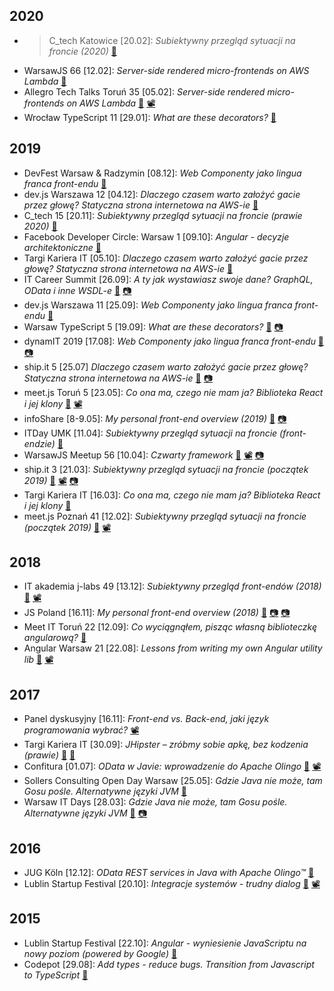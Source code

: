## 2020
* > C_tech Katowice [20.02]: _Subiektywny przegląd sytuacji na froncie (2020)_ [🔗](https://mat3e.github.io/talks/fe-overview/c_tech_kato.html)
* WarsawJS 66 [12.02]: _Server-side rendered micro-frontends on AWS Lambda_ [🔗](https://mat3e.github.io/talks/micro-frontends/WarsawJS)
* Allegro Tech Talks Toruń 35 [05.02]: _Server-side rendered micro-frontends on AWS Lambda_ [🔗](https://mat3e.github.io/talks/micro-frontends/att) [📽️](https://www.facebook.com/allegro.tech/videos/2885440594847210/)
* Wrocław TypeScript 11 [29.01]: _What are these decorators?_ [🔗](https://mat3e.github.io/talks/decorators/wroc-ts.html)

## 2019
* DevFest Warsaw & Radzymin [08.12]: _Web Componenty jako lingua franca front-endu_ [🔗](https://mat3e.github.io/talks/components/devfest.html)
* dev.js Warszawa 12 [04.12]: _Dlaczego czasem warto założyć gacie przez głowę? Statyczna strona internetowa na AWS-ie_ [🔗](https://mat3e.github.io/talks/aws-www/devjs.html)
* C_tech 15 [20.11]: _Subiektywny przegląd sytuacji na froncie (prawie 2020)_ [🔗](https://mat3e.github.io/talks/fe-overview/c_tech.html)
* Facebook Developer Circle: Warsaw 1 [09.10]: _Angular - decyzje architektoniczne_ [🔗](https://mat3e.github.io/talks/angular-arch/fb-dev.html#/)
* Targi Kariera IT [05.10]: _Dlaczego czasem warto założyć gacie przez głowę? Statyczna strona internetowa na AWS-ie_ [🔗](https://mat3e.github.io/talks/aws-www/targikarierait.html)
* IT Career Summit [26.09]: _A ty jak wystawiasz swoje dane? GraphQL, OData i inne WSDL-e_ [🔗](https://docs.google.com/presentation/d/e/2PACX-1vSim_SCcRoyFH7_dnLrWu5Xl-4kZiUfr5HDs6w9Vlz7BLW9dHvL9-htcSlH507-NVWQI2SkaSemne6z/pub?start=true&loop=false&delayms=3000) [📷](https://itcareersummit.pl/wawa/wp-content/uploads/2019/10/IT-Future_2019_mm_039.jpg)
* dev.js Warszawa 11 [25.09]: _Web Componenty jako lingua franca front-endu_ [🔗](https://mat3e.github.io/talks/components/devjs#/)
* Warsaw TypeScript 5 [19.09]: _What are these decorators?_ [🔗](https://mat3e.github.io/talks/decorators/wts) [📷](https://secure.meetupstatic.com/photos/event/c/e/c/a/highres_485152938.jpeg)
* dynamIT 2019 [17.08]: _Web Componenty jako lingua franca front-endu_ [🔗](https://mat3e.github.io/talks/components/dynamit#/) [📷](https://www.facebook.com/dynamIT.pro/photos/a.909091252852565/909091802852510/)
* ship.it 5 [25.07] _Dlaczego czasem warto założyć gacie przez głowę? Statyczna strona internetowa na AWS-ie_ [🔗](https://mat3e.github.io/talks/aws-www/ship-it#/) [📷](https://www.facebook.com/ship.it.meetup/photos/a.2301773083485463/2301773213485450/?type=3)
* meet.js Toruń 5 [23.05]: _Co ona ma, czego nie mam ja? Biblioteka React i jej klony_ [🔗](https://mat3e.github.io/talks/react-clones/meetjs.html) [📽️](https://youtu.be/l75vRjETr1s)
* infoShare [8-9.05]: _My personal front-end overview (2019)_ [🔗](https://mat3e.github.io/talks/fe-overview/infoShare.html) [📷](https://www.facebook.com/infoshareacademy/photos/pob.1842715748/1234046890093368/?type=3&theater)
* ITDay UMK [11.04]: _Subiektywny przegląd sytuacji na froncie (front-endzie)_ [🔗](https://mat3e.github.io/talks/fe-overview/UMK.html)
* WarsawJS Meetup 56 [10.04]: _Czwarty framework_ [🔗](https://mat3e.github.io/talks/ha/WarsawJS.html) [📽️](https://youtu.be/wD9OX2Mxc80) [📷](https://www.facebook.com/warsawjs/photos/a.2631483137078013/2631483720411288/?type=3&theater)
* ship.it 3 [21.03]: _Subiektywny przegląd sytuacji na froncie (początek 2019)_ [🔗](https://mat3e.github.io/talks/fe-overview/ship-it.html) [📽️](https://www.facebook.com/ship.it.meetup/videos/vb.2128867470776026/256414715266689) [📷](https://www.facebook.com/ship.it.meetup/photos/a.2212922172370555/2212923062370466/?type=3&theater) 
* Targi Kariera IT [16.03]: _Co ona ma, czego nie mam ja? Biblioteka React i jej klony_ [🔗](https://mat3e.github.io/talks/react-clones/karierait.html)
* meet.js Poznań 41 [12.02]: _Subiektywny przegląd sytuacji na froncie (początek 2019)_ [🔗](https://mat3e.github.io/talks/fe-overview/meetjs-pzn.html) [📽️](https://youtu.be/Aybh_2pIi2I)

## 2018
* IT akademia j-labs 49 [13.12]: _Subiektywny przegląd front-endów (2018)_ [🔗](https://mat3e.github.io/talks/fe-overview/j-labs.html) [📽️](https://www.youtube.com/watch?v=KDTP9Dfkh1Q)
* JS Poland [16.11]: _My personal front-end overview (2018)_ [🔗](https://mat3e.github.io/talks/fe-overview/JSPoland.html) [📷](https://twitter.com/msuskadev84/status/1063440217183580161) [📷](https://www.facebook.com/jsPolandConference/photos/a.2253643808201100/2253657468199734/?type=3&theater)
* Meet IT Toruń 22 [12.09]: _Co wyciągnąłem, pisząc własną biblioteczkę angularową?_ [🔗](https://mat3e.github.io/talks/ll-angular/MeetIT22.html)
* Angular Warsaw 21 [22.08]: _Lessons from writing my own Angular utility lib_ [🔗](https://mat3e.github.io/talks/ll-angular/AngularWarsaw21.html) [📽️](https://www.youtube.com/watch?v=AKZ_GShIg48)

## 2017
* Panel dyskusyjny [16.11]: _Front-end vs. Back-end, jaki język programowania wybrać?_ [📽️](https://web.facebook.com/infoshareacademy/videos/868483633316364/)
* Targi Kariera IT [30.09]: _JHipster – zróbmy sobie apkę, bez kodzenia (prawie)_ [🔗](https://mat3e.github.io/taskr/) [🔗](https://careercon.pl/konferencja/kariera-it-warszawa-30-09-2017) 
* Confitura [01.07]: _OData w Javie: wprowadzenie do Apache Olingo_ [🔗](https://github.com/sollersconsulting/confitura2017) [📽️](https://www.youtube.com/watch?v=sSLXUOaOmkk)
* Sollers Consulting Open Day Warsaw [25.05]: _Gdzie Java nie może, tam Gosu pośle. Alternatywne języki JVM_ [🔗](https://github.com/sollersconsulting/openDayWaw)
* Warsaw IT Days [28.03]: _Gdzie Java nie może, tam Gosu pośle. Alternatywne języki JVM_ [🔗](https://github.com/sollersconsulting/wdi2017) [📷](https://zmateusz.wordpress.com/2017/04/09/wdi-2017-small-report/)

## 2016
* JUG Köln [12.12]: _OData REST services in Java with Apache Olingo™_ [🔗](https://github.com/sollersconsulting/jugc)
* Lublin Startup Festival [20.10]: _Integracje systemów - trudny dialog_ [🔗](https://github.com/sollersconsulting/umcs2016) [📽️](https://youtu.be/0Sp9HWPPCSU?t=4h52m55s)

## 2015
* Lublin Startup Festival [22.10]: _Angular - wyniesienie JavaScriptu na nowy poziom (powered by Google)_ [🔗](https://github.com/sollersconsulting/umcs2015)
* Codepot [29.08]: _Add types - reduce bugs. Transition from Javascript to TypeScript_ [🔗](http://sollersconsulting.github.io/codepot/)
